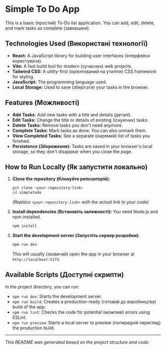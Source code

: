 # Simple To Do App

This is a basic (простий) To-Do list application. You can add, edit, delete, and mark tasks as complete (завершені).

## Technologies Used (Використані технології)

- **React:** A JavaScript library for building user interfaces (інтерфейси користувача).
- **Vite:** A fast build tool for modern (сучасних) web projects.
- **Tailwind CSS:** A utility-first (орієнтований на утиліти) CSS framework for styling.
- **JavaScript:** The programming language used.
- **Local Storage:** Used to save (зберігати) your tasks in the browser.

## Features (Можливості)

- **Add Tasks:** Add new tasks with a title and details (деталі).
- **Edit Tasks:** Change the title or details of existing (існуючих) tasks.
- **Delete Tasks:** Remove tasks you don't need anymore.
- **Complete Tasks:** Mark tasks as done. You can also unmark them.
- **View Completed Tasks:** See a separate (окремий) list of tasks you finished.
- **Persistence (Збереження):** Tasks are saved in your browser's local storage, so they don't disappear when you close the page.

## How to Run Locally (Як запустити локально)

1.  **Clone the repository (Клонуйте репозиторій):**

    ```bash
    git clone <your-repository-link>
    cd simpletodo
    ```

    _(Replace `<your-repository-link>` with the actual link to your code)_

2.  **Install dependencies (Встановіть залежності):**
    You need Node.js and npm installed.

    ```bash
    npm install
    ```

3.  **Start the development server (Запустіть сервер розробки):**
    ```bash
    npm run dev
    ```
    This will usually (зазвичай) open the app in your browser at `http://localhost:5173`.

## Available Scripts (Доступні скрипти)

In the project directory, you can run:

- `npm run dev`: Starts the development server.
- `npm run build`: Creates a production-ready (готовий до виробництва) build of the app.
- `npm run lint`: Checks the code for potential (можливі) errors using ESLint.
- `npm run preview`: Starts a local server to preview (попередній перегляд) the production build.

---

_This README was generated based on the project structure and code._

